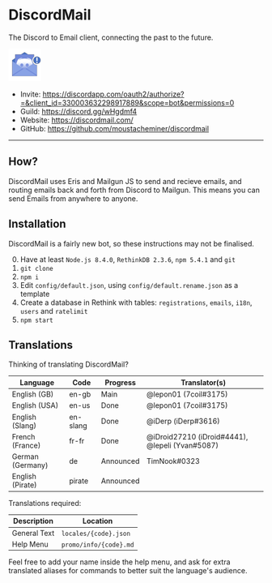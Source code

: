 # DiscordMail
The Discord to Email client, connecting the past to the future.

![Discord Mail](server/static/img/favicon.png)

- Invite: https://discordapp.com/oauth2/authorize?=&client_id=330003632298917889&scope=bot&permissions=0
- Guild: https://discord.gg/wHgdmf4
- Website: https://discordmail.com/
- GitHub: https://github.com/moustacheminer/discordmail

---

## How?
DiscordMail uses Eris and Mailgun JS to send and recieve emails, and routing emails back and forth from Discord to Mailgun. This means you can send Emails from anywhere to anyone.

## Installation
DiscordMail is a fairly new bot, so these instructions may not be finalised.

0. Have at least `Node.js 8.4.0`, `RethinkDB 2.3.6`, `npm 5.4.1` and `git`
1. `git clone`
2. `npm i`
3. Edit `config/default.json`, using `config/default.rename.json` as a template
4. Create a database in Rethink with tables: `registrations`, `emails`, `i18n`, `users` and `ratelimit`
5. `npm start`

## Translations

Thinking of translating DiscordMail?

Language         | Code     | Progress  | Translator(s)
---------------- | -------- | --------- | --------------------------
English (GB)     | en-gb    | Main      | @lepon01 (7coil#3175)
English (USA)    | en-us    | Done      | @lepon01 (7coil#3175)
English (Slang)  | en-slang | Done      | @iDerp (iDerp#3616)
French (France)  | fr-fr    | Done      | @iDroid27210 (iDroid#4441), @lepeli (Yvan#5087)
German (Germany) | de       | Announced | TimNook#0323
English (Pirate) | pirate   | Announced |

Translations required:

Description  | Location
------------ | ----------------------
General Text | `locales/{code}.json`
Help Menu    | `promo/info/{code}.md`

Feel free to add your name inside the help menu, and ask for extra translated aliases for commands to better suit the language's audience.
